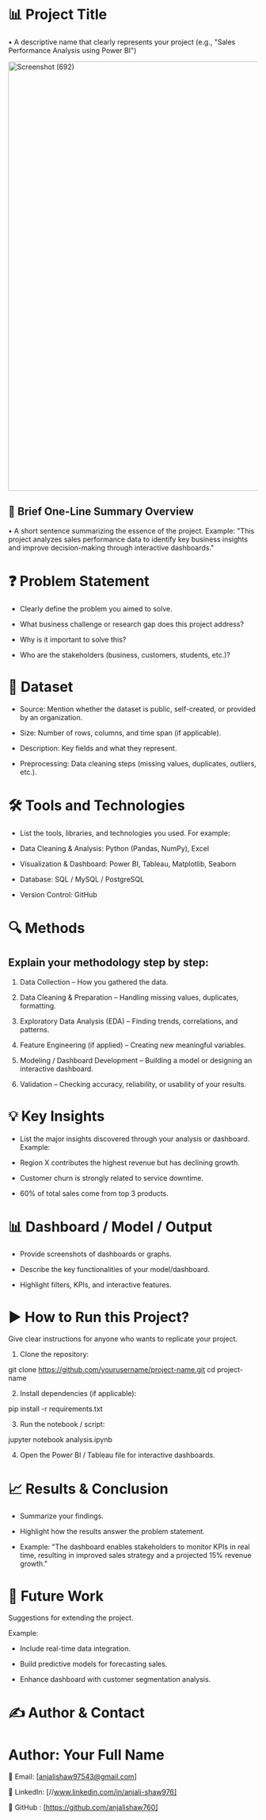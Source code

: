  # 📊 Project Title

•  A descriptive name that clearly represents your project (e.g., "Sales Performance Analysis using Power BI")


<img width="1538" height="865" alt="Screenshot (692)" src="https://github.com/user-attachments/assets/7ad732ef-c42f-4cd7-9935-79e2a57140cf" />



## 📝 Brief One-Line Summary Overview

•  A short sentence summarizing the essence of the project.
Example: "This project analyzes sales performance data to identify key business insights and improve decision-making through interactive dashboards."


# ❓ Problem Statement

* Clearly define the problem you aimed to solve.

* What business challenge or research gap does this project address?

* Why is it important to solve this?

* Who are the stakeholders (business, customers, students, etc.)?


# 📂 Dataset

* Source: Mention whether the dataset is public, self-created, or provided by an organization.

* Size: Number of rows, columns, and time span (if applicable).

* Description: Key fields and what they represent.

* Preprocessing: Data cleaning steps (missing values, duplicates, outliers, etc.).


# 🛠️ Tools and Technologies

* List the tools, libraries, and technologies you used. For example:

* Data Cleaning & Analysis: Python (Pandas, NumPy), Excel

* Visualization & Dashboard: Power BI, Tableau, Matplotlib, Seaborn

* Database: SQL / MySQL / PostgreSQL

* Version Control: GitHub


# 🔍 Methods


## Explain your methodology step by step:

1. Data Collection – How you gathered the data.


2. Data Cleaning & Preparation – Handling missing values, duplicates, formatting.


3. Exploratory Data Analysis (EDA) – Finding trends, correlations, and patterns.


4. Feature Engineering (if applied) – Creating new meaningful variables.


5. Modeling / Dashboard Development – Building a model or designing an interactive dashboard.


6. Validation – Checking accuracy, reliability, or usability of your results.


# 💡 Key Insights

* List the major insights discovered through your analysis or dashboard. Example:

* Region X contributes the highest revenue but has declining growth.

* Customer churn is strongly related to service downtime.

* 60% of total sales come from top 3 products.


# 📊 Dashboard / Model / Output

* Provide screenshots of dashboards or graphs.

* Describe the key functionalities of your model/dashboard.

* Highlight filters, KPIs, and interactive features.


# ▶️ How to Run this Project?

Give clear instructions for anyone who wants to replicate your project.

1. Clone the repository:

git clone https://github.com/yourusername/project-name.git
cd project-name


2. Install dependencies (if applicable):

pip install -r requirements.txt


3. Run the notebook / script:

jupyter notebook analysis.ipynb


4. Open the Power BI / Tableau file for interactive dashboards.


# 📈 Results & Conclusion

* Summarize your findings.

* Highlight how the results answer the problem statement.

* Example: "The dashboard enables stakeholders to monitor KPIs in real time, resulting in improved sales strategy and a projected 15% revenue growth."


# 🚀 Future Work

Suggestions for extending the project.

Example:

* Include real-time data integration.

* Build predictive models for forecasting sales.

* Enhance dashboard with customer segmentation analysis.


# ✍️ Author & Contact


# Author: Your Full Name

📧 Email: [anjalishaw97543@gmail.com]

💼 LinkedIn: [//www.linkedin.com/in/anjali-shaw976]

🐙 GitHub : [https://github.com/anjalishaw760]
